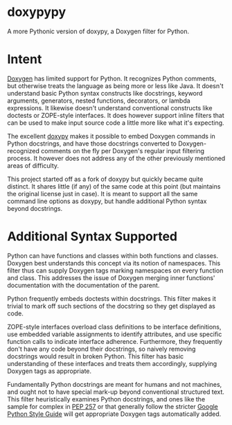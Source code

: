 doxypypy
========

A more Pythonic version of doxypy, a Doxygen filter for Python.

# Intent

[Doxygen](http://www.stack.nl/~dimitri/doxygen/) has limited support for Python.
It recognizes Python comments, but otherwise treats the language as being more
or less like Java.  It doesn't understand basic Python syntax constructs like
docstrings, keyword arguments, generators, nested functions, decorators, or
lambda expressions.  It likewise doesn't understand conventional constructs like
doctests or ZOPE-style interfaces.  It does however support inline filters that
can be used to make input source code a little more like what it's expecting.

The excellent [doxypy](https://github.com/0xCAFEBABE/doxypy) makes it possible
to embed Doxygen commands in Python docstrings, and have those docstrings
converted to Doxygen-recognized comments on the fly per Doxygen's regular
input filtering process.  It however does not address any of the other
previously mentioned areas of difficulty.

This project started off as a fork of doxypy but quickly became quite distinct.
It shares little (if any) of the same code at this point (but maintains the
original license just in case).  It is meant to support all the same command
line options as doxypy, but handle additional Python syntax beyond docstrings.

# Additional Syntax Supported

Python can have functions and classes within both functions and classes.
Doxygen best understands this concept via its notion of namespaces.  This filter
thus can supply Doxygen tags marking namespaces on every function and class.
This addresses the issue of Doxygen merging inner functions' documentation with
the documentation of the parent.

Python frequently embeds doctests within docstrings.  This filter makes it
trivial to mark off such sections of the docstring so they get displayed as
code.

ZOPE-style interfaces overload class definitions to be interface definitions,
use embedded variable assignments to identify attributes, and use specific
function calls to indicate interface adherence.  Furthermore, they frequently
don't have any code beyond their docstrings, so naively removing docstrings
would result in broken Python.  This filter has basic understanding of these
interfaces and treats them accordingly, supplying Doxygen tags as appropriate.

Fundamentally Python docstrings are meant for humans and not machines, and ought
not to have special mark-up beyond conventional structured text.  This filter
heuristically examines Python docstrings, and ones like the sample for complex
in [PEP 257](http://www.python.org/dev/peps/pep-0257/) or that generally follow
the stricter [Google Python Style Guide](http://google-styleguide.googlecode.com/svn/trunk/pyguide.html?showone=Comments#Comments)
will get appropriate Doxygen tags automatically added.
